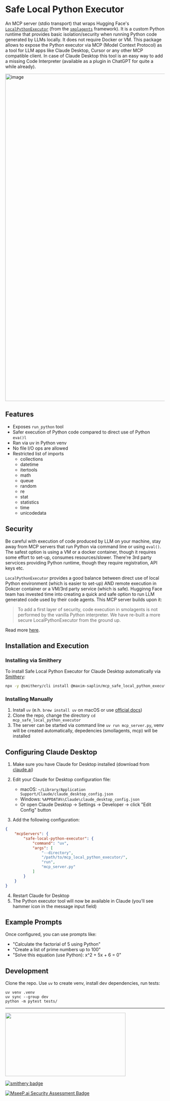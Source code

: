 # Safe Local Python Executor

An MCP server (stdio transport) that wraps Hugging Face's [`LocalPythonExecutor`](https://github.com/huggingface/smolagents/blob/main/src/smolagents/local_python_executor.py)
(from the [`smolagents`](https://huggingface.co/docs/smolagents/en/index) framework). It is a custom Python runtime that 
provides basic isolation/security when running Python code generated by LLMs locally. It does not require Docker or VM.
This package allows to expose the Python executor via MCP (Model Context Protocol) as a tool for LLM apps like Claude Desktop, Cursor or any other MCP compatible client.
In case of Claude Desktop this tool is an easy way to add a missing Code Interpreter (available as a plugin in ChatGPT for quite a while already).

<img width="1032" alt="image" src="https://github.com/user-attachments/assets/3b820bfc-970a-4315-8f2d-970591c6fdae" />

## Features

- Exposes `run_python` tool
- Safer execution of Python code compared to direct use of Python `eva()l`
- Ran via uv in Python venv
- No file I/O ops are allowed
- Restricted list of imports
    - collections
    - datetime
    - itertools
    - math
    - queue
    - random
    - re
    - stat
    - statistics
    - time
    - unicodedata

## Security

Be careful with execution of code produced by LLM on your machine, stay away from MCP servers that run Python via command line or using `eval()`. The safest option is using a VM or a docker container, though it requires some effort to set-up, consumes resources/slower. There're 3rd party servcices providing Python runtime, though they require registration, API keys etc.

`LocalPythonExecutor` provides a good balance between direct use of local Python environment (which is easier to set-up) AND remote execution in Dokcer container or a VM/3rd party service (which is safe). Hugginng Face team has invested time into creating a quick and safe option to run LLM generated code used by their code agents. This MCP server builds upon it:

>To add a first layer of security, code execution in smolagents is not performed by the vanilla Python interpreter. We have re-built a more secure LocalPythonExecutor from the ground up.

Read more [here](https://huggingface.co/docs/smolagents/en/tutorials/secure_code_execution#local-code-execution).

## Installation and Execution

### Installing via Smithery

To install Safe Local Python Executor for Claude Desktop automatically via [Smithery](https://smithery.ai/server/@maxim-saplin/mcp_safe_local_python_executor):

```bash
npx -y @smithery/cli install @maxim-saplin/mcp_safe_local_python_executor --client claude
```

### Installing Manually
1. Install `uv` (e.h. `brew install uv` on macOS or use [official docs](https://docs.astral.sh/uv/getting-started/installation/#__tabbed_1_2))
2. Clone the repo, change the directory `cd mcp_safe_local_python_executor`
3. The server can be started via command line `uv run mcp_server.py`, venv will be created automatically, depedencies (smollagents, mcp) will be installed


## Configuring Claude Desktop

1. Make sure you have Claude for Desktop installed (download from [claude.ai](https://claude.ai/desktop))
2. Edit your Claude for Desktop configuration file:
   - macOS: `~/Library/Application Support/Claude/claude_desktop_config.json`
   - Windows: `%APPDATA%\Claude\claude_desktop_config.json`
   - Or open Claude Desktop -> Settings -> Developer -> click "Edit Config" button

3. Add the following configuration:

```json
{
    "mcpServers": {
        "safe-local-python-executor": {
            "command": "uv",
            "args": [
                "--directory", 
                "/path/to/mcp_local_python_executor/",
                "run",
                "mcp_server.py"
            ]
        }
    }
}
```

4. Restart Claude for Desktop
5. The Python executor tool will now be available in Claude (you'll see hammer icon in the message input field)

## Example Prompts

Once configured, you can use prompts like:

- "Calculate the factorial of 5 using Python"
- "Create a list of prime numbers up to 100"
- "Solve this equation (use Python): x^2 + 5x + 6 = 0"


## Development

Clone the repo. Use `uv` to create venv, install dev dependencies, run tests:

```
uv venv .venv
uv sync --group dev
python -m pytest tests/
```

-----------------------

<a href="https://glama.ai/mcp/servers/@maxim-saplin/mcp_safe_local_python_executor">
  <img width="380" height="200" src="https://glama.ai/mcp/servers/@maxim-saplin/mcp_safe_local_python_executor/badge" />
</a>

[![smithery badge](https://smithery.ai/badge/@maxim-saplin/mcp_safe_local_python_executor)](https://smithery.ai/server/@maxim-saplin/mcp_safe_local_python_executor)

[![MseeP.ai Security Assessment Badge](https://mseep.net/pr/maxim-saplin-mcp-safe-local-python-executor-badge.png)](https://mseep.ai/app/maxim-saplin-mcp-safe-local-python-executor)

